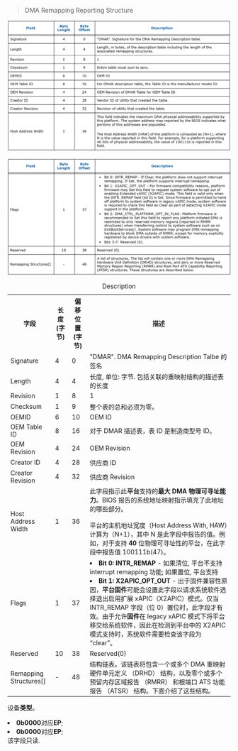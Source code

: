 
> DMA Remapping Reporting Structure

![2022-11-28-14-27-48.png](./images/2022-11-28-14-27-48.png)

![2022-11-28-14-28-11.png](./images/2022-11-28-14-28-11.png)

<table style="width:100%">
<caption>Description</caption>
  <tr>
    <th>
    字段
    </th>
    <th>
    长度(字节)
    </th>
    <th>
    偏移位置(字节)
    </th>
    <th>
    描述
    </th>
  </tr>
  <tr>
    <td>
    Signature
    </td>
    <td>
    4
    </td>
    <td>
    0
    </td>
    <td>
    "DMAR". DMA Remapping Description Talbe 的签名
    </td>
  </tr>
  <tr>
    <td>
    Length
    </td>
    <td>
    4
    </td>
    <td>
    4
    </td>
    <td>
    长度, 单位: 字节. 包括关联的重映射结构的描述表的长度
    </td>
  </tr>
  <tr>
    <td>
    Revision
    </td>
    <td>
    1
    </td>
    <td>
    8
    </td>
    <td>
    1
    </td>
  </tr>
  <tr>
    <td>
    Checksum
    </td>
    <td>
    1
    </td>
    <td>
    9
    </td>
    <td>
    整个表的总和必须为零。
    </td>
  </tr>
  <tr>
    <td>
    OEMID
    </td>
    <td>
    6
    </td>
    <td>
    10
    </td>
    <td>
    OEM ID
    </td>
  </tr>
  <tr>
    <td>
    OEM Table ID
    </td>
    <td>
    8
    </td>
    <td>
    16
    </td>
    <td>
    对于 DMAR 描述表，表 ID 是制造商型号 ID。
    </td>
  </tr>
  <tr>
    <td>
    OEM Revision
    </td>
    <td>
    4
    </td>
    <td>
    24
    </td>
    <td>
    OEM Revision
    </td>
  </tr>
  <tr>
    <td>
    Creator ID
    </td>
    <td>
    4
    </td>
    <td>
    28
    </td>
    <td>
    供应商 ID
    </td>
  </tr>
  <tr>
    <td>
    Creator Revision
    </td>
    <td>
    4
    </td>
    <td>
    32
    </td>
    <td>
    供应商 Revision
    </td>
  </tr>
  <tr>
    <td>
    Host Address Width
    </td>
    <td>
    1
    </td>
    <td>
    36
    </td>
    <td>
    此字段指示此<b>平台</b>支持的<b>最大 DMA 物理可寻址能力</b>。BIOS 报告的系统地址映射指示填充了此地址的哪些部分。<br><br>
    平台的主机地址宽度（Host Address With, HAW）计算为（N+1），其中 N 是此字段中报告的值。例如，对于支持 <b>40</b> 位物理可寻址性的平台，在此字段中报告值 100111b(47)。
    </td>
  </tr>
  <tr>
    <td>
    Flags
    </td>
    <td>
    1
    </td>
    <td>
    37
    </td>
    <td>
    <li><b>Bit 0: INTR_REMAP</b> - 如果清位, 平台不支持 interrupt remapping 功能; 如果置位, 平台支持
    </li>
    <li>
    <b>Bit 1: X2APIC_OPT_OUT</b> - 出于固件兼容性原因，<b>平台固件</b>可能会设置此字段以请求系统软件选择退出启用扩展 xAPIC（X2APIC）模式。仅当 INTR_REMAP 字段（位 0）置位时，此字段才有效。由于允许<b>固件</b>在 legacy xAPIC 模式下将平台移交给系统软件，因此在检测到平台中的 X2APIC 模式支持时，系统软件需要检查该字段为 “clear”。
    </li>
    </td>
  </tr>
  <tr>
    <td>
    Reserved
    </td>
    <td>
    10
    </td>
    <td>
    38
    </td>
    <td>
    Reserved(0)
    </td>
  </tr>
  <tr>
    <td>
    Remapping Structures[]
    </td>
    <td>
    -
    </td>
    <td>
    48
    </td>
    <td>
    结构链表。该链表将包含一个或多个 DMA 重映射硬件单元定义 （DRHD） 结构，以及零个或多个预留内存区域报告 （RMRR） 和根端口 ATS 功能报告 （ATSR） 结构。下面介绍了这些结构。
    </td>
  </tr>
</table>

设备<b>类型</b>。<br>
    <li><b>0b0000</b>对应<b>EP</b>;</li>
    <li><b>0b0000</b>对应<b>EP</b>;</li>
    该字段只读.

